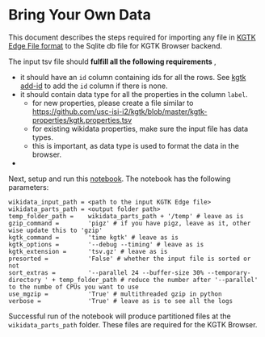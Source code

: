 # Bring Your Own Data

This document describes the steps required for importing any file in [KGTK Edge File format](https://kgtk.readthedocs.io/en/latest/data_model/#file-format) to the Sqlite db file for KGTK Browser backend.

The input tsv file should **fulfill all the following requirements** ,
- it should have an `id` column containing ids for all the rows. See [kgtk add-id](https://kgtk.readthedocs.io/en/latest/transform/add_id/) to add the `id` column if there is none.
- it should contain data type for all the properties in the column `label`. 
  -  for new properties, please create a file similar to https://github.com/usc-isi-i2/kgtk/blob/master/kgtk-properties/kgtk.properties.tsv
  -  for existing wikidata properties, make sure the input file has data types.
  -  this is important, as data type is used to format the data in the browser.
- 

Next, setup and run this [notebook](https://github.com/usc-isi-i2/kgtk-notebooks/blob/main/use-cases/create_wikidata/partition-wikidata.ipynb). The notebook has the following parameters:
```
wikidata_input_path = <path to the input KGTK Edge file>
wikidata_parts_path = <output folder path>
temp_folder_path =    wikidata_parts_path + '/temp' # leave as is
gzip_command =        'pigz' # if you have pigz, leave as it, other wise update this to 'gzip'
kgtk_command =        'time kgtk' # leave as is
kgtk_options =        '--debug --timing' # leave as is
kgtk_extension =      'tsv.gz' # leave as is
presorted =           'False' # whether the input file is sorted or not
sort_extras =         '--parallel 24 --buffer-size 30% --temporary-directory ' + temp_folder_path # reduce the number after '--parallel' to the numbe of CPUs you want to use
use_mgzip =           'True' # multithreaded gzip in python
verbose =             'True' # leave as is to see all the logs
```
Successful run of the notebook will produce partitioned files at the `wikidata_parts_path` folder. These files are required for the KGTK Browser.
